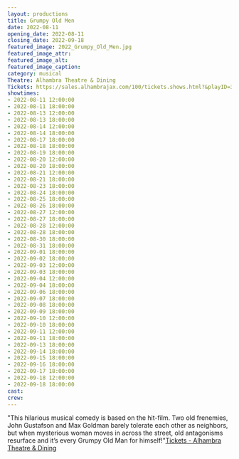 ```yaml
---
layout: productions
title: Grumpy Old Men
date: 2022-08-11
opening_date: 2022-08-11
closing_date: 2022-09-18
featured_image: 2022_Grumpy_Old_Men.jpg
featured_image_attr:
featured_image_alt:
featured_image_caption:
category: musical
Theatre: Alhambra Theatre & Dining
Tickets: https://sales.alhambrajax.com/100/tickets.shows.html?&playID=394
showtimes:
- 2022-08-11 12:00:00
- 2022-08-11 18:00:00
- 2022-08-13 12:00:00
- 2022-08-13 18:00:00
- 2022-08-14 12:00:00
- 2022-08-14 18:00:00
- 2022-08-17 18:00:00
- 2022-08-18 18:00:00
- 2022-08-19 18:00:00
- 2022-08-20 12:00:00
- 2022-08-20 18:00:00
- 2022-08-21 12:00:00
- 2022-08-21 18:00:00
- 2022-08-23 18:00:00
- 2022-08-24 18:00:00
- 2022-08-25 18:00:00
- 2022-08-26 18:00:00
- 2022-08-27 12:00:00
- 2022-08-27 18:00:00
- 2022-08-28 12:00:00
- 2022-08-28 18:00:00
- 2022-08-30 18:00:00
- 2022-08-31 18:00:00
- 2022-09-01 18:00:00
- 2022-09-02 18:00:00
- 2022-09-03 12:00:00
- 2022-09-03 18:00:00
- 2022-09-04 12:00:00
- 2022-09-04 18:00:00
- 2022-09-06 18:00:00
- 2022-09-07 18:00:00
- 2022-09-08 18:00:00
- 2022-09-09 18:00:00
- 2022-09-10 12:00:00
- 2022-09-10 18:00:00
- 2022-09-11 12:00:00
- 2022-09-11 18:00:00
- 2022-09-13 18:00:00
- 2022-09-14 18:00:00
- 2022-09-15 18:00:00
- 2022-09-16 18:00:00
- 2022-09-17 18:00:00
- 2022-09-18 12:00:00
- 2022-09-18 18:00:00
cast:
crew:
---
```

"This hilarious musical comedy is based on the hit-film. Two old frenemies, John Gustafson and Max Goldman barely tolerate each other as neighbors, but when mysterious woman moves in across the street, old antagonisms resurface and it’s every Grumpy Old Man for himself!"[Tickets - Alhambra Theatre & Dining](https://www.alhambrajax.com/tickets/)
